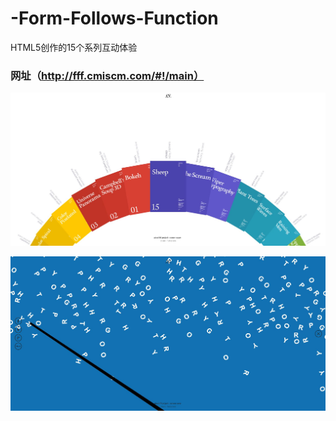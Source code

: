 # -Form-Follows-Function
HTML5创作的15个系列互动体验

### 网址（http://fff.cmiscm.com/#!/main）

![](https://github.com/Eaaon/-Form-Follows-Function/blob/master/0.JPG)

![](https://github.com/Eaaon/-Form-Follows-Function/blob/master/1.JPG)
